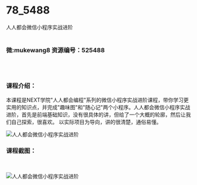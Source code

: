 # 78_5488
人人都会微信小程序实战进阶
<br/></br>
<h3>微:mukewang8 资源编号：525488</h3>
<br/></br>
<h3>课程介绍：</h3>
<p>本课程是NEXT学院"人人都会编程"系列的<a title="查看与 微信 相关的文章" target="_blank">微信</a>小程序实战进阶课程，带你学习更实用的知识点，并完成"趣味图"和"随心记"两个小程序。人人都会微信小程序实战进阶，首先是前端基础知识，没有很具体的讲，但给了一个大概的轮廓，然后让我们自己探索，很喜欢。 以实际项目为导向，讲的很清楚，通俗易懂。</p>
<p><img src="https://www.ko996.com/wp-content/uploads/img/2019/07/1-300x169.png" alt="人人都会微信小程序实战进阶"></p>
<h3>课程截图：</h3>
<p>&nbsp;</p>
<p><img src="https://www.ko996.com/wp-content/uploads/img/2019/07/1-2.png" alt="人人都会微信小程序实战进阶"></p>
